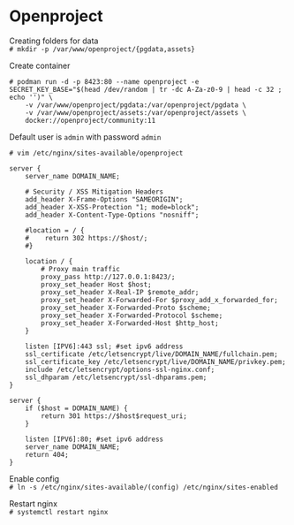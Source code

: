 # Openproject

Creating folders for data  
`# mkdir -p /var/www/openproject/{pgdata,assets}`  

Create container  
```
# podman run -d -p 8423:80 --name openproject -e SECRET_KEY_BASE="$(head /dev/random | tr -dc A-Za-z0-9 | head -c 32 ; echo '')" \
    -v /var/www/openproject/pgdata:/var/openproject/pgdata \
    -v /var/www/openproject/assets:/var/openproject/assets \
    docker://openproject/community:11
```

Default user is `admin` with password `admin`  

`# vim /etc/nginx/sites-available/openproject`  
```
server {
    server_name DOMAIN_NAME;

    # Security / XSS Mitigation Headers
    add_header X-Frame-Options "SAMEORIGIN";
    add_header X-XSS-Protection "1; mode=block";
    add_header X-Content-Type-Options "nosniff";

    #location = / {
    #    return 302 https://$host/;
    #}

    location / {
        # Proxy main traffic
        proxy_pass http://127.0.0.1:8423/;
        proxy_set_header Host $host;
        proxy_set_header X-Real-IP $remote_addr;
        proxy_set_header X-Forwarded-For $proxy_add_x_forwarded_for;
        proxy_set_header X-Forwarded-Proto $scheme;
        proxy_set_header X-Forwarded-Protocol $scheme;
        proxy_set_header X-Forwarded-Host $http_host;
    }

    listen [IPV6]:443 ssl; #set ipv6 address
    ssl_certificate /etc/letsencrypt/live/DOMAIN_NAME/fullchain.pem;
    ssl_certificate_key /etc/letsencrypt/live/DOMAIN_NAME/privkey.pem;
    include /etc/letsencrypt/options-ssl-nginx.conf;
    ssl_dhparam /etc/letsencrypt/ssl-dhparams.pem;
}

server {
    if ($host = DOMAIN_NAME) {
        return 301 https://$host$request_uri;
    }

    listen [IPV6]:80; #set ipv6 address
    server_name DOMAIN_NAME;
    return 404;
}
```

Enable config  
`# ln -s /etc/nginx/sites-available/(config) /etc/nginx/sites-enabled`  

Restart nginx  
`# systemctl restart nginx`  
